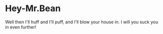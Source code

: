 # Hey-Mr.Bean

Well then I'll huff and I'll puff, and I'll blow your house in. I will you suck you in even further!
